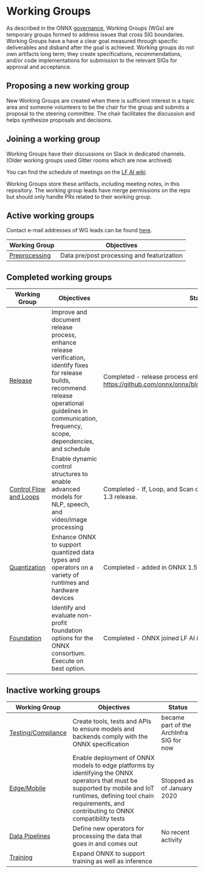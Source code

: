 <!--- SPDX-License-Identifier: Apache-2.0 -->

# Working Groups

As described in the ONNX [governance](https://github.com/onnx/onnx/tree/master/community#wg---working-groups), Working Groups (WGs) are temporary groups formed to address issues that cross SIG boundaries. Working Groups have a have a clear goal measured through specific deliverables and disband after the goal is achieved. Working groups do not own artifacts long term; they create specifications, recommendations, and/or code implementations for submission to the relevant SIGs for approval and acceptance.

## Proposing a new working group
New Working Groups are created when there is sufficient interest in a topic area and someone volunteers to be the chair for the group and submits a proposal to the steering committee. The chair facilitates the discussion and helps synthesize proposals and decisions.

## Joining a working group
Working Groups have their discussions on Slack in dedicated channels. (Older working groups used Gitter rooms which are now archived)

You can find the schedule of meetings on the [LF AI wiki](https://wiki.lfai.foundation/pages/viewpage.action?pageId=18481196)

Working Groups store these artifacts, including meeting notes, in this repository. The working group leads have merge permissions on the repo but should only handle PRs related to their working group.

## Active working groups

Contact e-mail addresses of WG leads can be found [here](https://wiki.lfaidata.foundation/pages/viewpage.action?pageId=18481196).

| Working Group      | Objectives    |
| ------------------ | ------------- |
| [Preprocessing](https://lfaifoundation.slack.com/archives/C02AANGFBJB) | Data pre/post processing and featurization |

## Completed working groups

| Working Group      | Objectives    | Status |
| ------------------ | ------------- | ------ |
| [Release](https://lfaifoundation.slack.com/archives/C018VGGJUGK) | Improve and document release process, enhance release verification, identify fixes for release builds, recommend release operational guidelines in communication, frequency, scope, dependencies, and schedule | Completed - release process enhanced and documented at https://github.com/onnx/onnx/blob/master/docs/OnnxReleases.md
| [Control Flow and Loops](https://gitter.im/onnx/ControlFlowWG) | Enable dynamic control structures to enable advanced models for NLP, speech, and video/image processing | Completed - If, Loop, and Scan operators were added in ONNX 1.3 release. |
| [Quantization](https://gitter.im/onnx/quantization) | Enhance ONNX to support quantized data types and operators on a variety of runtimes and hardware devices | Completed - added in ONNX 1.5 release. |
| [Foundation](https://gitter.im/onnx/foundation) | Identify and evaluate non-profit foundation options for the ONNX consortium.  Execute on best option. | Completed - ONNX joined LF AI in November 2019|

## Inactive working groups

| Working Group      | Objectives    | Status |
| ------------------ | ------------- | ------ |
| [Testing/Compliance](https://gitter.im/onnx/test_compliance) | Create tools, tests and APIs to ensure models and backends comply with the ONNX specification | became part of the ArchInfra SIG for now |
| [Edge/Mobile](https://gitter.im/onnx/edge) | Enable deployment of ONNX models to edge platforms by identifying the ONNX operators that must be supported by mobile and IoT runtimes, defining tool chain requirements, and contributing to ONNX compatibility tests | Stopped as of January 2020 |
| [Data Pipelines](https://gitter.im/onnx/pipelines) | Define new operators for processing the data that goes in and comes out | No recent activity |
| [Training](https://lfaifoundation.slack.com/archives/C018K560U14) | Expand ONNX to support training as well as inference |
